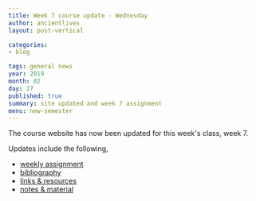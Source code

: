 ```yaml
---
title: Week 7 course update - Wednesday
author: ancientlives
layout: post-vertical

categories:
- blog

tags: general news
year: 2019
month: 02
day: 27
published: true
summary: site updated and week 7 assignment
menu: new-semester
---
```


The course website has now been updated for this week's class, week 7.

Updates include the following,

* [weekly assignment](/weekly_assignment)
* [bibliography](/bibliography)
* [links & resources](/links)
* [notes & material](/notes)
